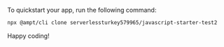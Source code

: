 To quickstart your app, run the following command: 

```bash
npx @ampt/cli clone serverlessturkey579965/javascript-starter-test2
```

Happy coding!